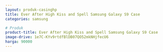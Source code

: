 ```yaml
---
layout: produk-casinghp
title: Ever After High Kiss and Spell Samsung Galaxy S9 Case
categories: samsung

# Produk
product-title: Ever After High Kiss and Spell Samsung Galaxy S9 Case
image-drive: 1e7C-KYv9rtdfBlDB07QO52mkNHjfecU6
harga: 90000
---
```

